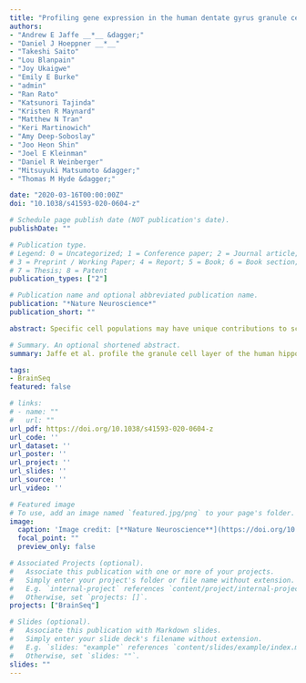 ```yaml
---
title: "Profiling gene expression in the human dentate gyrus granule cell layer reveals insights into schizophrenia and its genetic risk"
authors:
- "Andrew E Jaffe __*__ &dagger;"
- "Daniel J Hoeppner __*__"
- "Takeshi Saito"
- "Lou Blanpain"
- "Joy Ukaigwe"
- "Emily E Burke"
- "admin"
- "Ran Rato"
- "Katsunori Tajinda"
- "Kristen R Maynard"
- "Matthew N Tran"
- "Keri Martinowich"
- "Amy Deep-Soboslay"
- "Joo Heon Shin"
- "Joel E Kleinman"
- "Daniel R Weinberger"
- "Mitsuyuki Matsumoto &dagger;"
- "Thomas M Hyde &dagger;"

date: "2020-03-16T00:00:00Z"
doi: "10.1038/s41593-020-0604-z"

# Schedule page publish date (NOT publication's date).
publishDate: ""

# Publication type.
# Legend: 0 = Uncategorized; 1 = Conference paper; 2 = Journal article;
# 3 = Preprint / Working Paper; 4 = Report; 5 = Book; 6 = Book section;
# 7 = Thesis; 8 = Patent
publication_types: ["2"]

# Publication name and optional abbreviated publication name.
publication: "*Nature Neuroscience*"
publication_short: ""

abstract: Specific cell populations may have unique contributions to schizophrenia but may be missed in studies of homogenate tissue. Here laser capture microdissection followed by RNA sequencing (LCM-seq) was used to transcriptomically profile the granule cell layer of the dentate gyrus (DG-GCL) in human hippocampus and contrast these data to those obtained from bulk hippocampal homogenate. We identified widespread cell-type-enriched aging and genetic effects in the DG-GCL that were either absent or directionally discordant in bulk hippocampus data. Of the ~9 million expression quantitative trait loci identified in the DG-GCL, 15% were not detected in bulk hippocampus, including 15 schizophrenia risk variants. We created transcriptome-wide association study genetic weights from the DG-GCL, which identified many schizophrenia-associated genetic signals not found in transcriptome-wide association studies from bulk hippocampus, including GRM3 and CACNA1C. These results highlight the improved biological resolution provided by targeted sampling strategies like LCM and complement homogenate and singlenucleus approaches in human brain.

# Summary. An optional shortened abstract.
summary: Jaffe et al. profile the granule cell layer of the human hippocampus and find unique molecular associations for aging and genetic variation, as well as diagnosis with schizophrenia and its genetic risk, that were previously undiscovered in homogenate tissue.

tags:
- BrainSeq
featured: false

# links:
# - name: ""
#   url: ""
url_pdf: https://doi.org/10.1038/s41593-020-0604-z
url_code: ''
url_dataset: ''
url_poster: ''
url_project: ''
url_slides: ''
url_source: ''
url_video: ''

# Featured image
# To use, add an image named `featured.jpg/png` to your page's folder. 
image:
  caption: 'Image credit: [**Nature Neuroscience**](https://doi.org/10.1038/s41593-020-0604-z)'
  focal_point: ""
  preview_only: false

# Associated Projects (optional).
#   Associate this publication with one or more of your projects.
#   Simply enter your project's folder or file name without extension.
#   E.g. `internal-project` references `content/project/internal-project/index.md`.
#   Otherwise, set `projects: []`.
projects: ["BrainSeq"]

# Slides (optional).
#   Associate this publication with Markdown slides.
#   Simply enter your slide deck's filename without extension.
#   E.g. `slides: "example"` references `content/slides/example/index.md`.
#   Otherwise, set `slides: ""`.
slides: ""
---
```


<!--

{{% alert note %}}
Click the *Cite* button above to demo the feature to enable visitors to import publication metadata into their reference management software.
{{% /alert %}}

{{% alert note %}}
Click the *Slides* button above to demo Academic's Markdown slides feature.
{{% /alert %}}

Supplementary notes can be added here, including [code and math](https://sourcethemes.com/academic/docs/writing-markdown-latex/).
-->